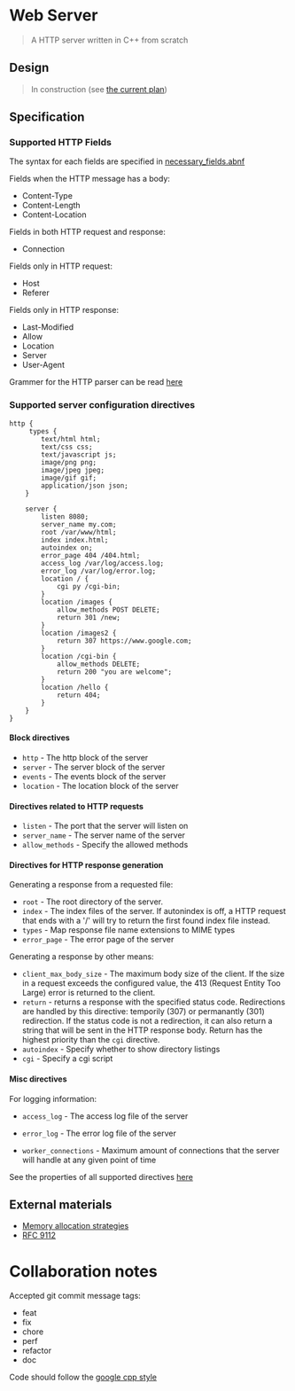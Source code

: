 # Web Server

> A HTTP server written in C++ from scratch

## Design

> In construction (see [the current plan](docs/planning.md))

## Specification

### Supported HTTP Fields

The syntax for each fields are specified in [necessary_fields.abnf](docs/HTTP_fields/necessary_fields.abnf)

Fields when the HTTP message has a body:

- Content-Type
- Content-Length
- Content-Location

Fields in both HTTP request and response:

- Connection

Fields only in HTTP request:

- Host
- Referer

Fields only in HTTP response:

- Last-Modified
- Allow
- Location
- Server
- User-Agent

Grammer for the HTTP parser can be read [here](docs/HTTP.abnf)

### Supported server configuration directives

```nginx
http {
     types {
        text/html html;
        text/css css;
        text/javascript js;
        image/png png;
        image/jpeg jpeg;
        image/gif gif;
        application/json json;
    }

    server {
        listen 8080;
        server_name my.com;
        root /var/www/html;
        index index.html;
        autoindex on;
        error_page 404 /404.html;
        access_log /var/log/access.log;
        error_log /var/log/error.log;
        location / {
            cgi py /cgi-bin;
        }
        location /images {
            allow_methods POST DELETE;
            return 301 /new;
        }
        location /images2 {
            return 307 https://www.google.com;
        }
        location /cgi-bin {
            allow_methods DELETE;
            return 200 "you are welcome";
        }
		location /hello {
			return 404;
		}
    }
}
```

#### Block directives

- `http` - The http block of the server
- `server` - The server block of the server
- `events` - The events block of the server
- `location` - The location block of the server

#### Directives related to HTTP requests

- `listen` - The port that the server will listen on
- `server_name` - The server name of the server
- `allow_methods` - Specify the allowed methods

#### Directives for HTTP response generation

Generating a response from a requested file:

- `root` - The root directory of the server.
- `index` - The index files of the server. If autonindex is off, a HTTP request that ends with a '/' will try to return the first found index file instead.
- `types` - Map response file name extensions to MIME types
- `error_page` - The error page of the server

Generating a response by other means:

- `client_max_body_size` - The maximum body size of the client. If the size in a request exceeds the configured value, the 413 (Request Entity Too Large) error is returned to the client.
- `return` - returns a response with the specified status code. Redirections are handled by this directive: temporily (307) or permanantly (301) redirection. If the status code is not a redirection, it can also return a string that will be sent in the HTTP response body. Return has the highest priority than the `cgi` directive.
- `autoindex` - Specify whether to show directory listings
- `cgi` - Specify a cgi script

#### Misc directives

For logging information:

- `access_log` - The access log file of the server
- `error_log` - The error log file of the server

- `worker_connections` - Maximum amount of connections that the server will handle at any given point of time 

See the properties of all supported directives [here](docs/planning.md#configuration-file)

## External materials

- [Memory allocation strategies](https://www.gingerbill.org/series/memory-allocation-strategies/)
- [RFC 9112](https://datatracker.ietf.org/doc/html/rfc9112)

# Collaboration notes

Accepted git commit message tags:

- feat
- fix
- chore
- perf
- refactor
- doc

Code should follow the [google cpp style](https://anthonytsang.notion.site/Google-C-code-guidelines-ce6a361b17a5415bb41ab264f1866e75?pvs=4)
